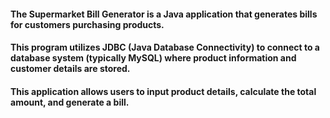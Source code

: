 #### The Supermarket Bill Generator is a Java application that generates bills for customers purchasing products. 

#### This program utilizes JDBC (Java Database Connectivity) to connect to a database system (typically MySQL) where product information and customer details are stored.

#### This application allows users to input product details, calculate the total amount, and generate a bill.
